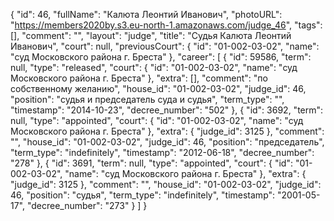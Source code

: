 {
    "id": 46,
    "fullName": "Калюта Леонтий Иванович",
    "photoURL": "https://members2020by.s3.eu-north-1.amazonaws.com/judge_46",
    "tags": [],
    "comment": "",
    "layout": "judge",
    "title": "Судья Калюта Леонтий Иванович",
    "court": null,
    "previousCourt": {
        "id": "01-002-03-02",
        "name": "суд Московского района г. Бреста"
    },
    "career": [
        {
            "id": 59586,
            "term": null,
            "type": "released",
            "court": {
                "id": "01-002-03-02",
                "name": "суд Московского района г. Бреста"
            },
            "extra": [],
            "comment": "по собственному желанию",
            "house_id": "01-002-03-02",
            "judge_id": 46,
            "position": "судья и председатель суда и судья",
            "term_type": "",
            "timestamp": "2014-10-23",
            "decree_number": "502"
        },
        {
            "id": 3692,
            "term": null,
            "type": "appointed",
            "court": {
                "id": "01-002-03-02",
                "name": "суд Московского района г. Бреста"
            },
            "extra": {
                "judge_id": 3125
            },
            "comment": "",
            "house_id": "01-002-03-02",
            "judge_id": 46,
            "position": "председатель",
            "term_type": "indefinitely",
            "timestamp": "2012-06-18",
            "decree_number": "278"
        },
        {
            "id": 3691,
            "term": null,
            "type": "appointed",
            "court": {
                "id": "01-002-03-02",
                "name": "суд Московского района г. Бреста"
            },
            "extra": {
                "judge_id": 3125
            },
            "comment": "",
            "house_id": "01-002-03-02",
            "judge_id": 46,
            "position": "судья",
            "term_type": "indefinitely",
            "timestamp": "2001-05-17",
            "decree_number": "273"
        }
    ]
}